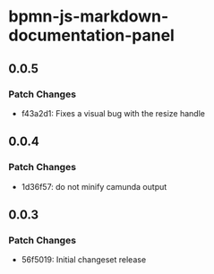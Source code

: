 # bpmn-js-markdown-documentation-panel

## 0.0.5

### Patch Changes

- f43a2d1: Fixes a visual bug with the resize handle

## 0.0.4

### Patch Changes

- 1d36f57: do not minify camunda output

## 0.0.3

### Patch Changes

- 56f5019: Initial changeset release
